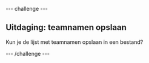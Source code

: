 --- challenge ---

## Uitdaging: teamnamen opslaan

Kun je de lijst met teamnamen opslaan in een bestand?

--- /challenge ---